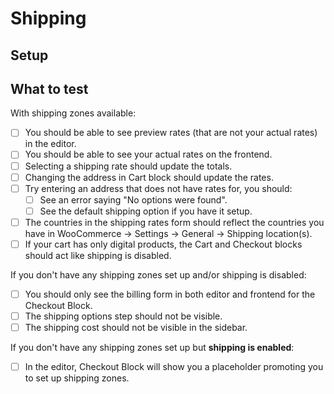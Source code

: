# Shipping

## Setup

## What to test

With shipping zones available:

- [ ] You should be able to see preview rates (that are not your actual rates) in the editor.
- [ ] You should be able to see your actual rates on the frontend.
- [ ] Selecting a shipping rate should update the totals.
- [ ] Changing the address in Cart block should update the rates.
- [ ] Try entering an address that does not have rates for, you should:
  - [ ] See an error saying "No options were found".
  - [ ] See the default shipping option if you have it setup.
- [ ] The countries in the shipping rates form should reflect the countries you have in WooCommerce -> Settings -> General -> Shipping location(s).
- [ ] If your cart has only digital products, the Cart and Checkout blocks should act like shipping is disabled.

If you don't have any shipping zones set up and/or shipping is disabled:

- [ ] You should only see the billing form in both editor and frontend for the Checkout Block.
- [ ] The shipping options step should not be visible.
- [ ] The shipping cost should not be visible in the sidebar.

If you don't have any shipping zones set up but **shipping is enabled**:

- [ ] In the editor, Checkout Block will show you a placeholder promoting you to set up shipping zones.